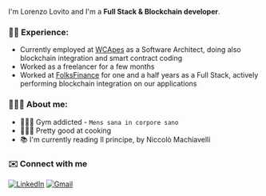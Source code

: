 I'm Lorenzo Lovito and I'm a **Full Stack & Blockchain developer**.

### 👷🏻 Experience:
- Currently employed at [WCApes](https://www.akkodis.com/it) as a Software Architect, doing also blockchain integration and smart contract coding
- Worked as a freelancer for a few months
- Worked at [FolksFinance](https://folks.finance) for one and a half years as a Full Stack, actively performing blockchain integration on our applications

### 🙋🏻‍♂️ About me:
- 🏋🏻‍♂️ Gym addicted - `Mens sana in corpore sano`
- 👨🏻‍🍳 Pretty good at cooking
- 📚 I'm currently reading Il principe, by Niccolò Machiavelli


### ✉️ Connect with me
[![LinkedIn](https://img.shields.io/badge/linkedin-%230077B5.svg?style=for-the-badge&logo=linkedin&logoColor=white)](https://www.linkedin.com/in/lorenzo-lovito-92a801177/)
[![Gmail](https://img.shields.io/badge/Gmail-D14836?style=for-the-badge&logo=gmail&logoColor=white)](mailto:lovitolorenzojob@gmail.com)
